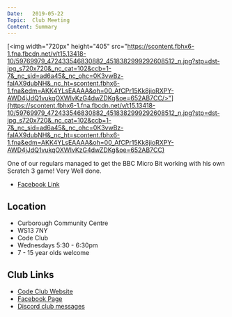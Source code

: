 ```yaml
---
Date:   2019-05-22
Topic:  Club Meeting
Content: Summary
---
```

[<img width="720px" height="405" src="https://scontent.fbhx6-1.fna.fbcdn.net/v/t15.13418-10/59769979_472433546830882_4518382999292608512_n.jpg?stp=dst-jpg_s720x720&_nc_cat=102&ccb=1-7&_nc_sid=ad6a45&_nc_ohc=0K3vwBz-faIAX9dubNH&_nc_ht=scontent.fbhx6-1.fna&edm=AKK4YLsEAAAA&oh=00_AfCPr15Kk8jioRXPY-AWD4jJdQ1vukqOXWIvKzG4dwZDKg&oe=652AB7CC/>"](https://scontent.fbhx6-1.fna.fbcdn.net/v/t15.13418-10/59769979_472433546830882_4518382999292608512_n.jpg?stp=dst-jpg_s720x720&_nc_cat=102&ccb=1-7&_nc_sid=ad6a45&_nc_ohc=0K3vwBz-faIAX9dubNH&_nc_ht=scontent.fbhx6-1.fna&edm=AKK4YLsEAAAA&oh=00_AfCPr15Kk8jioRXPY-AWD4jJdQ1vukqOXWIvKzG4dwZDKg&oe=652AB7CC)

One of our regulars managed to get the BBC Micro Bit working with his own Scratch 3 game! Very Well done.

* [Facebook Link](https://www.facebook.com/1481985248595237/posts/2056182337842189/)

## Location

* Curborough Community Centre
* WS13 7NY
* Code Club
* Wednesdays 5:30 - 6:30pm
* 7 - 15 year olds welcome

## Club Links

* [Code Club Website](https://lichfield-code-club.github.io/)
* [Facebook Page](https://www.facebook.com/LichfieldCoders)
* [Discord club messages](https://discord.gg/szz6xGK)
